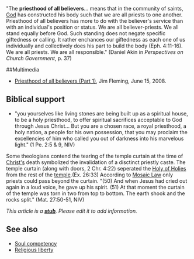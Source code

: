 "The **priesthood of all believers**... means that in the community
of saints, [God](God "God") has constructed his body such that we
are all priests to one another. Priesthood of all believers has
more to do with the believer's service than with an individual's
position or status. We are all believer-priests. We all stand
equally before God. Such standing does not negate specific
giftedness or calling. It rather enchances our giftedness as each
one of us individually and collectively does his part to build the
body (Eph. 4:11-16). We are all priests. We are all responsible."
(Daniel Akin in *Perspectives on Church Government*, p. 37)

##Multimedia

-   [Priesthood of all believers (Part 1)](http://arboroaksbible.org/audio/download/175/JF061508.mp3),
    Jim Fleming, June 15, 2008.

## Biblical support

-   "you yourselves like living stones are being built up as a
    spiritual house, to be a holy priesthood, to offer spiritual
    sacrifices acceptable to God through Jesus Christ... But you are a
    chosen race, a royal priesthood, a holy nation, a people for his
    own possession, that you may proclaim the excellencies of him who
    called you out of darkness into his marvelous light." (1 Pe. 2:5 &
    9, NIV)

Some theologians contend the tearing of the temple curtain at the
time of [Christ's](Jesus "Jesus") death symbolized the invalidation
of a disctinct priestly caste. The temple curtain (along with
doors, 2 Chr. 4:22) seperated the
[Holy of Holies](index.php?title=Holy_of_Holies&action=edit&redlink=1 "Holy of Holies (page does not exist)")
from the rest of the [temple](Temple "Temple").(Ex. 26:33)
According to
[Mosaic Law](index.php?title=Mosaic_Law&action=edit&redlink=1 "Mosaic Law (page does not exist)")
only priests could pass beyond the curtain. "(50) And when Jesus
had cried out again in a loud voice, he gave up his spirit. (51) At
that moment the curtain of the temple was torn in two from top to
bottom. The earth shook and the rocks split." (Mat. 27:50-51, NIV)

*This article is a **[stub](http://www.theopedia.com/Category:Theopedia_stubs "Category:Theopedia stubs")**. Please edit it to add information.*
## See also

-   [Soul competency](Soul_competency "Soul competency")
-   [Religious liberty](index.php?title=Religious_liberty&action=edit&redlink=1 "Religious liberty (page does not exist)")


